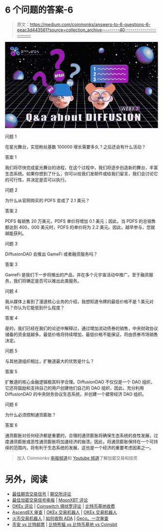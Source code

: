 # 6 个问题的答案-6

> 原文：<https://medium.com/coinmonks/answers-to-6-questions-6-eeac3d443561?source=collection_archive---------40----------------------->

![](img/c90e009b13b85e2329c8d8a08164e352.png)

问题 1

在星光舞台，实现粉丝基数 100000 增长需要多久？之后还会有什么活动？

答案 1

我们将尽快完成星光舞台的进程，在这个过程中，我们将逐步创造新的舞台，丰富生态系统。如果你想到了什么，你可以给我们发邮件或给我们留言，我们会讨论它的可行性，并决定是否可以执行。

问题 2

为什么从官网购买的 PDFS 变成了 2.1 美元？

答案 2

PDFS 每销售 20 万美元，PDFS 单价将增加 0.1 美元；因此，当 PDFS 的总销售额达到 400，000 美元时，PDFS 的单价将为 2.2 美元。因此，越早参与，您就越能获利。

问题 3

DiffusionDAO 会推出 GameFi 或者融资服务吗？

答案 3

GameFi 是我们下一步将推出的产品，并在多个元宇宙活动中推广。至于融资服务，我们将确定是否可以推出此类服务。

问题 4

我从媒体上看到了漫道核心业务的介绍，我想知道令牌的最低价格不是 1 美元对吗？你认为它能低到什么程度？

答案 4

是的，我们已经在我们的论述中解释过，通过增加流动债券的销售，中央财政协议储备的资金就越多。最低价格将持续增加，最低价格不能保证，将由债券市场销售决定。

问题 5

与其他道组织相比，扩散道最大的优势是什么？

答案 5

扩散道的核心金融逻辑极其科学合理。DiffusionDAO 不仅仅是一个 DAO 组织，它还将鼓励和支持自己的用户创建他们自己的 DAO 组织，因此，充分利用 DiffusionDAO 的中央财务协议生态系统，并创建一个裙带经济 DAO 组织。

问题 6

为什么必须控制通货膨胀？

答案 6

通货膨胀对任何经济都是重要的，合理的通货膨胀将确保生态系统的良性发展，过度通货膨胀或恶性通货膨胀将加速经济的崩溃。因此，将通货膨胀保持在一个可持续的范围内，将有利于生态系统的发展，这也是一个经济的重要考虑因素之一。

> 加入 Coinmonks [电报频道](https://t.me/coincodecap)和 [Youtube 频道](https://www.youtube.com/c/coinmonks/videos)了解加密交易和投资

# 另外，阅读

*   [最佳期货交易信号](https://coincodecap.com/futures-trading-signals) | [期交所评论](https://coincodecap.com/liquid-exchange-review)
*   [最佳加密交易信号电报](/coinmonks/best-crypto-signals-telegram-5785cdbc4b2b) | [MoonXBT 评论](/coinmonks/moonxbt-review-6e4ab26d037)
*   [OKEx 评论](/coinmonks/okex-review-6b369304110f) | [Coinswitch 俱吠罗评论](/coinmonks/coinswitch-kuber-review-1a8dc5c7a739) | [比特币基地收费](/coinmonks/coinbase-fees-831e77d4f2c5)
*   [AscendEX 审查](/coinmonks/ascendex-review-53e829cf75fa) | [OKEx 交易机器人](/coinmonks/okex-trading-bots-234920f61e60) | [OKEx 交易机器人](/coinmonks/okex-trading-bots-234920f61e60)
*   [火币交易机器人](https://coincodecap.com/huobi-trading-bot) | [如何收购 ADA](https://coincodecap.com/buy-ada-cardano) | [Geco。一次审查](https://coincodecap.com/geco-one-review)
*   [币安 vs 比特邮票](https://coincodecap.com/binance-vs-bitstamp) | [比特熊猫 vs 比特币基地 vs Coinsbit](https://coincodecap.com/bitpanda-coinbase-coinsbit)